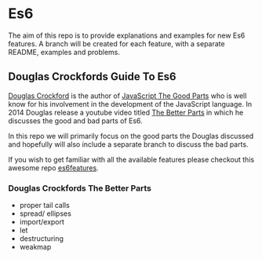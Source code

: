 #  Es6 

The aim of this repo is to provide explanations and examples for new Es6 features. A branch will be created for each feature, with a separate README, examples and problems.

## Douglas Crockfords Guide To Es6

  [Douglas Crockford](https://en.wikipedia.org/wiki/Douglas_Crockford) is the author of [JavaScript The Good Parts](http://www.amazon.co.uk/JavaScript-Good-Parts-Douglas-Crockford/dp/0596517742) who is well know for his involvement in the development of the JavaScript language.
  In 2014 Douglas release a youtube video titled [The Better Parts](https://www.youtube.com/watch?v=PSGEjv3Tqo0) in which he discusses the good and bad parts of Es6.

  In this repo we will primarily focus on the good parts the Douglas discussed and hopefully will also include a separate branch to discuss the bad parts.

  If you wish to get familiar with all the available features please checkout this awesome repo [es6features](https://github.com/lukehoban/es6features#default--rest--spread).

  ### Douglas Crockfords The Better Parts

  - proper tail calls
  - spread/ ellipses  
  - import/export
  - let
  - destructuring
  - weakmap
